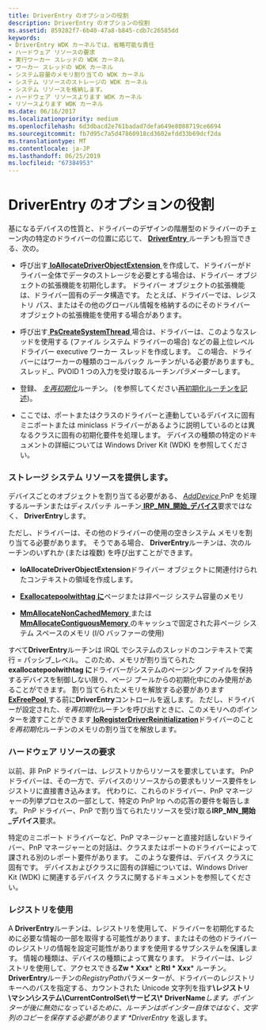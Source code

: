 ```yaml
---
title: DriverEntry のオプションの役割
description: DriverEntry のオプションの役割
ms.assetid: 859282f7-6b40-47a8-b845-cdb7c26585dd
keywords:
- DriverEntry WDK カーネルでは、省略可能な責任
- ハードウェア リソースの要求
- 実行ワーカー スレッドの WDK カーネル
- ワーカー スレッドの WDK カーネル
- システム容量のメモリ割り当ての WDK カーネル
- システム リソースのストレージの WDK カーネル
- システム リソースを格納します。
- ハードウェア リソースよります WDK カーネル
- リソースよります WDK カーネル
ms.date: 06/16/2017
ms.localizationpriority: medium
ms.openlocfilehash: 6d3dbacd2e761badad7defa649e8088719ce6694
ms.sourcegitcommit: fb7d95c7a5d47860918cd3602efdd33b69dcf2da
ms.translationtype: MT
ms.contentlocale: ja-JP
ms.lasthandoff: 06/25/2019
ms.locfileid: "67384953"
---
```

# <a name="driverentrys-optional-responsibilities"></a>DriverEntry のオプションの役割





基になるデバイスの性質と、ドライバーのデザインの階層型のドライバーのチェーン内の特定のドライバーの位置に応じて、 [ **DriverEntry** ](https://docs.microsoft.com/windows-hardware/drivers/ddi/content/wdm/nc-wdm-driver_initialize)ルーチンも担当できる、次の。

-   呼び出す[ **IoAllocateDriverObjectExtension** ](https://docs.microsoft.com/windows-hardware/drivers/ddi/content/wdm/nf-wdm-ioallocatedriverobjectextension)を作成して、ドライバーがドライバー全体でデータのストレージを必要とする場合は、ドライバー オブジェクトの拡張機能を初期化します。 ドライバー オブジェクトの拡張機能は、ドライバー固有のデータ構造です。 たとえば、ドライバーでは、レジストリ パス、またはその他のグローバル情報を格納するのにそのドライバー オブジェクトの拡張機能を使用する場合があります。

-   呼び出す[ **PsCreateSystemThread** ](https://docs.microsoft.com/windows-hardware/drivers/ddi/content/wdm/nf-wdm-pscreatesystemthread)場合は、ドライバーは、このようなスレッドを使用する (ファイル システム ドライバーの場合) などの最上位レベル ドライバー executive ワーカー スレッドを作成します。 この場合、ドライバーにはワーカーの種類のコールバック ルーチンがいる必要がありますも\_スレッド\_、PVOID 1 つの入力を受け取るルーチン*パラメーター*します。

-   登録、 [*を再初期化*](https://docs.microsoft.com/windows-hardware/drivers/ddi/content/ntddk/nc-ntddk-driver_reinitialize)ルーチン。 (を参照してください[再初期化ルーチンを記述](writing-a-reinitialize-routine.md))。

-   ここでは、ポートまたはクラスのドライバーと連動しているデバイスに固有ミニポートまたは miniclass ドライバーがあるように説明しているのとは異なるクラスに固有の初期化要件を処理します。 デバイスの種類の特定のドキュメントの詳細については Windows Driver Kit (WDK) を参照してください。

### <a name="providing-storage-for-system-resources"></a>ストレージ システム リソースを提供します。

デバイスごとのオブジェクトを割り当てる必要がある、 [ *AddDevice* ](https://docs.microsoft.com/windows-hardware/drivers/ddi/content/wdm/nc-wdm-driver_add_device) PnP を処理するルーチンまたはディスパッチ ルーチン[ **IRP\_MN\_開始\_デバイス**](https://docs.microsoft.com/windows-hardware/drivers/kernel/irp-mn-start-device)要求ではなく、 **DriverEntry**します。

ただし、ドライバーは、その他のドライバーの使用の空きシステム メモリを割り当てる必要があります。 そうである場合、 **DriverEntry**ルーチンは、次のルーチンのいずれか (または複数) を呼び出すことができます。

-   **IoAllocateDriverObjectExtension**ドライバー オブジェクトに関連付けられたコンテキストの領域を作成します。

-   [**Exallocatepoolwithtag に**](https://docs.microsoft.com/windows-hardware/drivers/ddi/content/wdm/nf-wdm-exallocatepoolwithtag)ページまたは非ページ システム容量のメモリ

-   [**MmAllocateNonCachedMemory** ](https://docs.microsoft.com/windows-hardware/drivers/ddi/content/ntddk/nf-ntddk-mmallocatenoncachedmemory)または[ **MmAllocateContiguousMemory** ](https://docs.microsoft.com/windows-hardware/drivers/ddi/content/wdm/nf-wdm-mmallocatecontiguousmemory)のキャッシュで固定された非ページ システム スペースのメモリ (I/O バッファーの使用)

すべて**DriverEntry**ルーチンは IRQL でシステムのスレッドのコンテキストで実行 = パッシブ\_レベル。 このため、メモリが割り当てられた**exallocatepoolwithtag に**ドライバーがシステムのページング ファイルを保持するデバイスを制御しない限り、ページ プールからの初期化中にのみ使用があることができます。 割り当てられたメモリを解放する必要があります[ **ExFreePool** ](https://docs.microsoft.com/windows-hardware/drivers/ddi/content/ntddk/nf-ntddk-exfreepool)する前に**DriverEntry**コントロールを返します。 ただし、ドライバーが設定された、*を再初期化*ルーチンを呼び出すときに、このメモリへのポインターを渡すことができます[ **IoRegisterDriverReinitialization**](https://docs.microsoft.com/windows-hardware/drivers/ddi/content/ntddk/nf-ntddk-ioregisterdriverreinitialization)ドライバーのこと*を再初期化*ルーチンのメモリの割り当てを解放します。

### <a href="" id="claiming-hardware-resources-"></a>ハードウェア リソースの要求

以前、非 PnP ドライバーは、レジストリからリソースを要求しています。 PnP ドライバーは、その一方で、デバイスのリソースからの要求もリソース要件をレジストリに直接書き込みます。 代わりに、これらのドライバー、PnP マネージャーの列挙プロセスの一部として、特定の PnP Irp への応答の要件を報告します。 PnP ドライバー、PnP で割り当てられたリソースを受け取る**IRP\_MN\_開始\_デバイス**要求。

特定のミニポート ドライバーなど、PnP マネージャーと直接対話しないドライバー、PnP マネージャーとの対話は、クラスまたはポートのドライバーによって課される別のレポート要件があります。 このような要件は、デバイス クラスに固有です。 デバイスおよびクラスに固有の詳細については、Windows Driver Kit (WDK) に関連するデバイス クラスに関するドキュメントを参照してください。

### <a name="using-the-registry"></a>レジストリを使用

A **DriverEntry**ルーチンは、レジストリを使用して、ドライバーを初期化するために必要な情報の一部を取得する可能性があります、またはその他のドライバーのレジストリの情報を設定可能性がありますを使用するサブシステムを保護します。 情報の種類は、デバイスの種類によって異なります。 ドライバーは、レジストリを使用して、アクセスできる**Zw * Xxx*** と**Rtl * Xxx*** ルーチン。 **DriverEntry**ルーチンの*RegistryPath*パラメーターが、ドライバーのレジストリ キーへのパスを指定する、カウントされた Unicode 文字列を指す<strong>\\レジストリ\\マシン\\システム\\CurrentControlSet\\サービス\\* DriverName</strong><em>します。ポインターが後に無効になっているために、ルーチンはポインター自体ではなく、文字列のコピーを保存する必要があります **DriverEntry</em>* を返します。

 

 




